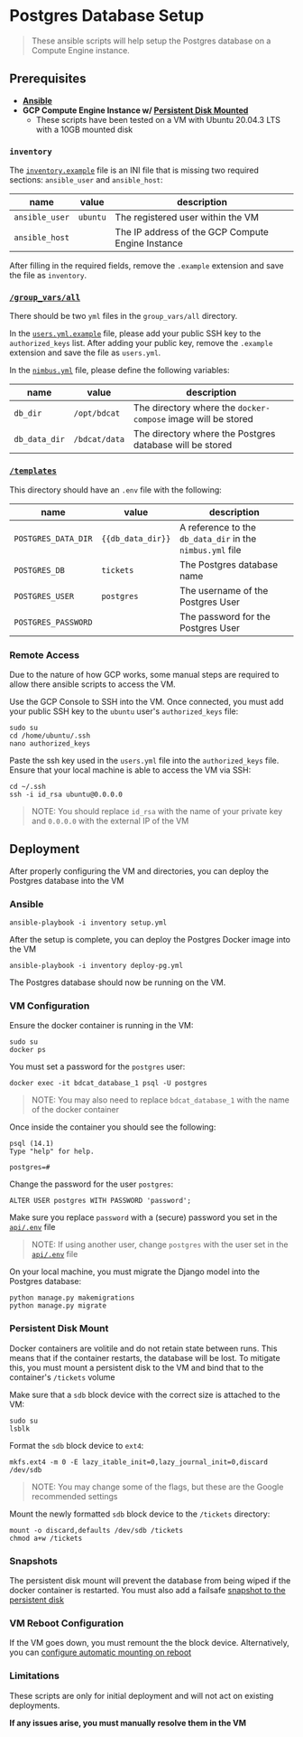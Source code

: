 # Postgres Database Setup

> These ansible scripts will help setup the Postgres database on a Compute Engine instance.

## Prerequisites

- **[Ansible](https://docs.ansible.com/ansible/latest/installation_guide/intro_installation.html)**
- **GCP Compute Engine Instance w/ [Persistent Disk Mounted](https://cloud.google.com/compute/docs/disks/add-persistent-disk#mounting)**
  - These scripts have been tested on a VM with Ubuntu 20.04.3 LTS with a 10GB mounted disk

### `inventory`

The [`inventory.example`](./inventory.example) file is an INI file that is missing two required sections: `ansible_user` and `ansible_host`:

| name           | value    | description                                       |
| -------------- | -------- | ------------------------------------------------- |
| `ansible_user` | `ubuntu` | The registered user within the VM                 |
| `ansible_host` |          | The IP address of the GCP Compute Engine Instance |

After filling in the required fields, remove the `.example` extension and save the file as `inventory`.

### [`/group_vars/all`](./group_vars/all)

There should be two `yml` files in the `group_vars/all` directory.

In the [`users.yml.example`](./group_vars/all/users.yml.example) file, please add your public SSH key to the `authorized_keys` list.
After adding your public key, remove the `.example` extension and save the file as `users.yml`.

In the [`nimbus.yml`](./group_vars/all/nimbus.yml) file, please define the following variables:

| name          | value         | description                                                   |
| ------------- | ------------- | ------------------------------------------------------------- |
| `db_dir`      | `/opt/bdcat`  | The directory where the `docker-compose` image will be stored |
| `db_data_dir` | `/bdcat/data` | The directory where the Postgres database will be stored      |

### [`/templates`](./templates)

This directory should have an `.env` file with the following:

| name                | value             | description                                               |
| ------------------- | ----------------- | --------------------------------------------------------- |
| `POSTGRES_DATA_DIR` | `{{db_data_dir}}` | A reference to the `db_data_dir` in the `nimbus.yml` file |
| `POSTGRES_DB`       | `tickets`         | The Postgres database name                                |
| `POSTGRES_USER`     | `postgres`        | The username of the Postgres User                         |
| `POSTGRES_PASSWORD` |                   | The password for the Postgres User                        |

### Remote Access

Due to the nature of how GCP works, some manual steps are required to allow there ansible scripts to access the VM.

Use the GCP Console to SSH into the VM. Once connected, you must add your public SSH key to the `ubuntu` user's `authorized_keys` file:

```
sudo su
cd /home/ubuntu/.ssh
nano authorized_keys
```

Paste the ssh key used in the `users.yml` file into the `authorized_keys` file.
Ensure that your local machine is able to access the VM via SSH:

```
cd ~/.ssh
ssh -i id_rsa ubuntu@0.0.0.0
```

> NOTE: You should replace `id_rsa` with the name of your private key and `0.0.0.0` with the external IP of the VM

## Deployment

After properly configuring the VM and directories, you can deploy the Postgres database into the VM

### Ansible

```
ansible-playbook -i inventory setup.yml
```

After the setup is complete, you can deploy the Postgres Docker image into the VM

```
ansible-playbook -i inventory deploy-pg.yml
```

The Postgres database should now be running on the VM.

### VM Configuration

Ensure the docker container is running in the VM:

```
sudo su
docker ps
```

You must set a password for the `postgres` user:

```
docker exec -it bdcat_database_1 psql -U postgres
```

> NOTE: You may also need to replace `bdcat_database_1` with the name of the docker container

Once inside the container you should see the following:

```
psql (14.1)
Type "help" for help.

postgres=#
```

Change the password for the user `postgres`:

```
ALTER USER postgres WITH PASSWORD 'password';
```

Make sure you replace `password` with a (secure) password you set in the [`api/.env`](/api/.env) file

> NOTE: If using another user, change `postgres` with the user set in the [`api/.env`](/api/.env) file

On your local machine, you must migrate the Django model into the Postgres database:

```
python manage.py makemigrations
python manage.py migrate
```

### Persistent Disk Mount

Docker containers are volitile and do not retain state between runs.
This means that if the container restarts, the database will be lost.
To mitigate this, you must mount a persistent disk to the VM and bind that to the container's `/tickets` volume

Make sure that a `sdb` block device with the correct size is attached to the VM:

```
sudo su
lsblk
```

Format the `sdb` block device to `ext4`:

```
mkfs.ext4 -m 0 -E lazy_itable_init=0,lazy_journal_init=0,discard /dev/sdb
```

> NOTE: You may change some of the flags, but these are the Google recommended settings

Mount the newly formatted `sdb` block device to the `/tickets` directory:

```
mount -o discard,defaults /dev/sdb /tickets
chmod a+w /tickets
```

### Snapshots

The persistent disk mount will prevent the database from being wiped if the docker container is restarted.
You must also add a failsafe [snapshot to the persistent disk](https://cloud.google.com/compute/docs/disks/scheduled-snapshots)

### VM Reboot Configuration

If the VM goes down, you must remount the the block device.
Alternatively, you can [configure automatic mounting on reboot](https://cloud.google.com/compute/docs/disks/add-persistent-disk#configuring_automatic_mounting_on_vm_restart)

### Limitations

These scripts are only for initial deployment and will not act on existing deployments.

**If any issues arise, you must manually resolve them in the VM**
